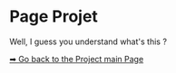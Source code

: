 # Page Projet

Well, I guess you understand what's this ?

[➡ Go back to the Project main Page](https://github.com/craftish37/1jour1projet/)